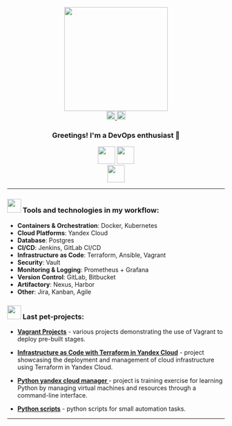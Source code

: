 <div id="header" align="center">
  <img src="https://i.giphy.com/media/v1.Y2lkPTc5MGI3NjExMGJsNmJzZGtuMmVmZmQ1eTE1a2NxbndxbmY5YmN6bWlhcTVsYjVreSZlcD12MV9pbnRlcm5hbF9naWZfYnlfaWQmY3Q9cw/2z956IUc3J0noEOXUL/giphy.gif" width="240"/>

</div>
<div align="center">
  <a href="https://t.me/spbNeroGen" target="_blank">
    <img
      height="20"
      alt="telegram logo"
      src="https://img.shields.io/static/v1?message=Telegrm&logo=telegram&label=&color=2CA5E0&logoColor=white&labelColor=&style=for-the-badge"
    />
  </a>
  <a href="mailto:nerogen92@mail.ru" target="_blank">
    <img
      height="20"
      alt="gmail logo"
      src="https://img.shields.io/static/v1?message=Email&logo=gmail&label=&color=A084DC&logoColor=white&labelColor=&style=for-the-badge"
    />
  </a>
    <h3>Greetings! I'm a DevOps enthusiast 🦊</h1>
</div>
<div align="center">
    <img height="40" src="https://skillicons.dev/icons?i=docker,kubernetes,terraform,ansible,jenkins,gitlab,bitbucket"/>
    <img height="40" src="https://skillicons.dev/icons?i=prometheus,grafana,postgres"/><br>
    <img height="40" src="https://skillicons.dev/icons?i=ubuntu,debian,linux,windows,bash"/>
</div>

---


### <img src = "https://i.giphy.com/media/v1.Y2lkPTc5MGI3NjExYmtqaGV6NTY0ZHM0cTRyMjZ2dnJnajZxYW01ZXc0cnEyMmZpd3gzNyZlcD12MV9pbnRlcm5hbF9naWZfYnlfaWQmY3Q9cw/enpIevs8vEyCX8G9C4/giphy.gif" width = 32px>  Tools and technologies in my workflow:



- **Containers & Orchestration**: Docker, Kubernetes
- **Cloud Platforms**: Yandex Cloud
- **Database**: Postgres
- **CI/CD**: Jenkins, GitLab CI/CD
- **Infrastructure as Code**: Terraform, Ansible, Vagrant
- **Security**: Vault
- **Monitoring & Logging**: Prometheus + Grafana
- **Version Control**: GitLab, Bitbucket
- **Artifactory**: Nexus, Harbor
- **Other**: Jira, Kanban, Agile

### <img src = "https://i.giphy.com/media/v1.Y2lkPTc5MGI3NjExNmpvNjhkdm9tYmxoZGJ3ZmNiZzJuamQxdWowOHJ6eWJ1Y25vMmlqaSZlcD12MV9pbnRlcm5hbF9naWZfYnlfaWQmY3Q9dHM/Pws9mbaqa1Tr497uBB/giphy.gif" width = 32px> Last pet-projects:

- **[Vagrant Projects](https://github.com/spbNeroGen/vagrant-projects)** - various projects demonstrating the use of Vagrant to deploy pre-built stages.

- **[Infrastructure as Code with Terraform in Yandex Cloud](https://github.com/spbNeroGen/iac-terraform)** - project showcasing the deployment and management of cloud infrastructure using Terraform in Yandex Cloud.

- **[Python yandex cloud manager ](https://github.com/spbNeroGen/python-cloud-manager)** - project is training exercise for learning Python by managing virtual machines and resources through a command-line interface.

- **[Python scripts](https://github.com/spbNeroGen/python-scripts)** - python scripts for small automation tasks.

---
